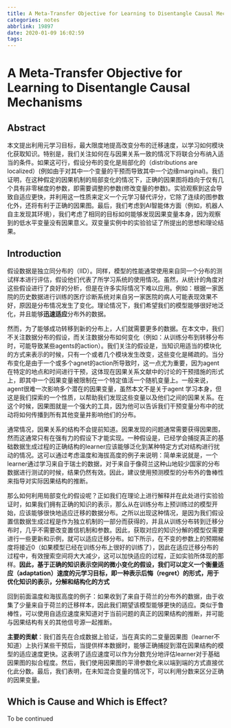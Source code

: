 ```yaml
---
title: A Meta-Transfer Objective for Learning to Disentangle Causal Mechanisms 论文笔记【未完】
categories: notes
abbrlink: 19897
date: 2020-01-09 16:02:59
tags:
---
```


# A Meta-Transfer Objective for Learning to Disentangle Causal Mechanisms

## Abstract

本文提出利用元学习目标，最大限度地提高改变分布的迁移速度，以学习如何模块化获取知识。特别是，我们关注如何在与因果关系一致的情况下将联合分布纳入适当的条件。如果这可行，假设分布的变化是局部化的（distributions are localized）(例如由于对其中一个变量的干预而导致其中一个边缘marginal)。我们证明，在这种假定的因果机制的局部变化的情况下，正确的因果图将趋向于仅有几个具有非零梯度的参数，即需要调整的参数(修改变量的参数)。实验观察到这会导致自适应更快，并利用这一性质来定义一个元学习替代评分，它除了连续的图参数化外，还将有利于正确的因果图。最后，我们考虑到AI智能体方面（例如，机器人自主发现其环境），我们考虑了相同的目标如何能够发现因果变量本身，因为观察到的低水平变量没有因果意义。双变量实例中的实验验证了所提出的思想和理论结果。

<!-- more -->

## Introduction

假设数据是独立同分布的（IID）。同样，模型的性能通常使用来自同一个分布的测试样本进行评估，假设他们代表了所学习系统的使用情况。虽然，从统计的角度对这些假设进行了良好的分析，但是在许多实际情况下难以应用。例如：根据一家医院的历史数据进行训练的医疗诊断系统对来自另一家医院的病人可能表现效果不好，原因是分布情况发生了变化。理论情况下，我们希望我们的模型能够很好地泛化，并且能够**迅速适应**分布外的数据。

然而，为了能够成功转移到新的分布上，人们就需要更多的数据。在本文中，我们不关注数据分布的假设，而关注数据分布如何变化（例如：从训练分布到转移分布时，可能导致某些agents的action）。我们关注的假设是，当知识用适当的模块化的方式来表示的时候，只有一个或者几个模块发生改变，这些变化是稀疏的。当分布变化是由于一个或多个agnet的action所导致时，这一点尤为重要，因为agent在特定的地点和时间进行干预，这体现在因果关系文献中的讨论的干预措施的形式上，即其中一个因果变量被限制在一个特定值活一个随机变量上。一般来说，agent很难一次影响多个潜在的因果变量，虽然本文不是关于agent 学习本身，但这是我们探索的一个性质，以帮助我们发现这些变量以及他们之间的因果关系。在这个时候，因果图就是一个强大的工具，因为他可以告诉我们干预变量分布中的扰动将如何传播到所有其他变量并影响他们的分布。

通常情况，因果关系的结构不会提前知道。因果发现的问题通常需要获得因果图，然而这通常只有在强有力的假设下才能实现。一种假设是，已经学会捕捉真正的基础数据生成过程的正确结构的learner应该能够泛化到某种特定方式对结构进行扰动的情况。这可以通过考虑温度和海拔高度的例子来说明：简单来说就是，一个learner通过学习来自于瑞士的数据，对于来自于像荷兰这种山地较少国家的分布数据进行测试的时候，结果仍然有效。因此，建议使用预测模型的分布外的鲁棒性来指导对实际因果结构的推断。

那么如何利用局部变化的假设呢？正如我们在理论上进行解释并在此处进行实验验证时，如果我们拥有正确的知识的表示，那么从在训练分布上预训练过的模型开始，应该能够很快地适应迁移的数据分布。之所以出现这种情况，是因为我们假设置信数据生成过程是作为独立机制的一部分而获得的，并且从训练分布转到迁移分布时，几乎不需要改变置信机制和参数。因此，获取对应的知识分解的模型仅需要进行一些更新和示例，就可以适应迁移分布。如下所示，在不变的参数上的预期梯度将接近0（如果模型已经在训练分布上很好的训练了），因此在适应迁移分布的过程中，有效搜索空间将大大减少，这可以加快适应的过程，正如实验所体现的那样。**因此，基于正确的知识表示空间的微小变化的假设，我们可以定义一个衡量适应（adaptation）速度的元学习目标，即一种表示后悔（regret）的形式，用于优化知识的表示，分解和结构化的方式**

回到前面温度和海拔高度的例子：如果收到了来自于荷兰的分布外的数据，由于收集了少量来自于荷兰的迁移样本，因此我们期望该模型能够更快的适应。类似于鲁棒性，可以使用自适应速度来知道对于当前问题的真正的因果结构的推断，并可能与因果结构有关的其他信号源一起推断。

**主要的贡献**：我们首先在合成数据上验证，当在真实的二变量因果图（learner不知道）上执行某些干预后，当提供样本数据时，能够正确捕捉到潜在因果结构的模型的适应速度更快。这表明了适应速度可以作为分数充分地评估learner对于基础因果图的拟合程度。然后，我们使用因果图的平滑参数化来以端到端的方式直接优化此分数。最后，我们表明，在未知混合变量的情况下，可以利用分数来区分正确的因果变量。

## Which is Cause and Which is Effect?

To be continued